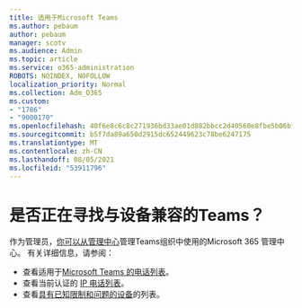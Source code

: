 ```yaml
---
title: 适用于Microsoft Teams
ms.author: pebaum
author: pebaum
manager: scotv
ms.audience: Admin
ms.topic: article
ms.service: o365-administration
ROBOTS: NOINDEX, NOFOLLOW
localization_priority: Normal
ms.collection: Adm_O365
ms.custom:
- "1786"
- "9000170"
ms.openlocfilehash: 40f6e8c6c8c271936bd33ae01d882bbcc2d40560e8fbe5b06bf9d12788f116d4
ms.sourcegitcommit: b5f7da89a650d2915dc652449623c78be6247175
ms.translationtype: MT
ms.contentlocale: zh-CN
ms.lasthandoff: 08/05/2021
ms.locfileid: "53911796"
---
```

# <a name="are-you-looking-for-phones-that-are-compatible-with-teams"></a>是否正在寻找与设备兼容的Teams？

作为管理员，[你可以从管理中心](https://docs.microsoft.com/microsoftteams/device-management)管理Teams组织中使用的Microsoft 365 管理中心。 有关详细信息，请参阅： 

- 查看适用于[Microsoft Teams 的电话列表](https://docs.microsoft.com/microsoftteams/phones-for-teams)。 
- 查看当前认证的 [IP 电话列表](https://docs.microsoft.com/microsoftteams/teams-ip-phones#currently-certified-ip-phones)。 
- 查看[具有已知限制和问题的设备](https://support.office.com/article/control-calls-using-a-headset-in-teams-65d6e104-444d-4013-b8c2-f11317dd69a8)的列表。 